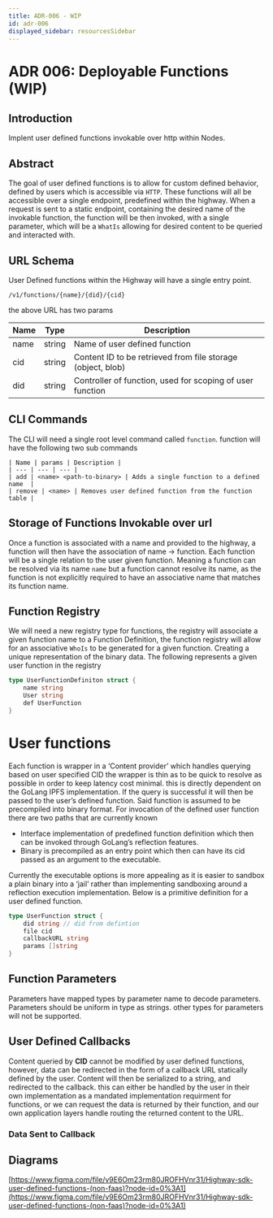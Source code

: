 ```yaml
---
title: ADR-006 - WIP
id: adr-006
displayed_sidebar: resourcesSidebar
---
```

# ADR 006: Deployable Functions (WIP)

## Introduction
Implent user defined functions invokable over http within Nodes.

## Abstract

The goal of user defined functions is to allow for custom defined behavior, defined by users which is accessible via `HTTP`. These functions will all be accessible over a single endpoint,  predefined within the highway.  When a request is sent to a static endpoint, containing the desired name of the invokable function, the function will be then invoked, with a single parameter, which will be a `WhatIs` allowing for desired content to be queried and interacted with.

## URL Schema

User Defined functions within the Highway will have a single entry point.

`/v1/functions/{name}/{did}/{cid}`

the above URL has two params

| Name | Type | Description |
| --- | --- | --- |
| name | string | Name of user defined function |
| cid | string | Content ID to be retrieved from file storage (object, blob) |
| did | string | Controller of function, used for scoping of user function |
## CLI Commands

The CLI will need a single root level command called `function`. function will have the following two sub commands
```
| Name | params | Description |
| --- | --- | --- |
| add | <name> <path-to-binary> | Adds a single function to a defined name  |
| remove | <name> | Removes user defined function from the function table |
```
## Storage of Functions Invokable over url

Once a function is associated with a name and provided to the highway, a function will then have the association of name → function. Each function will be a single relation to the user given function. Meaning a function can be resolved via its name `name` but a function cannot resolve its name, as the function is not explicitly required to have an associative name that matches its function name.

## Function Registry

We will need a new registry type for functions, the registry will associate a given function name to a Function Definition, the function registry will allow for an associative `WhoIs` to be generated for a given function. Creating a unique representation of the binary data.  The following represents a given user function in the registry

```go
type UserFunctionDefiniton struct {
	name string
	User string
	def UserFunction
}
```



# User functions

Each function is wrapper in a ‘Content provider’ which handles querying based on user specified CID the wrapper is thin as to be quick to resolve as possible in order to keep latency cost minimal. this is directly dependent on the GoLang IPFS implementation. If the query is successful it will then be passed to the user’s defined function. Said function is assumed to be precompiled into binary format. For invocation of the defined user function there are two paths that are currently known

- Interface implementation of predefined function definition which then can be invoked through GoLang’s reflection features.
- Binary is precompiled as an entry point which then can have its cid passed as an argument to the executable.

Currently the executable options is more appealing as it is easier to sandbox a plain binary into a ‘jail’ rather than implementing sandboxing around a reflection execution implementation. Below is a primitive definition for a user defined function.

```go
type UserFunction struct {
    did string // did from defintion
    file cid
    callbackURL string
    params []string
}
```

## Function Parameters

Parameters have mapped types by parameter name to decode parameters. Parameters should be uniform in type as strings. other types for parameters will not be supported.

## User Defined Callbacks
Content queried by **CID** cannot be modified by user defined functions, however, data can be redirected in the form of a callback URL statically defined by the user. Content will then be serialized to a string, and redirected to the callback. this can either be handled by the user in their own implementation as a mandated implementation requirment for functions, or we can request the data is returned by their function, and our own application layers handle routing the returned content to the URL.

### Data Sent to Callback


## Diagrams

[https://www.figma.com/file/v9E6Om23rm80JROFHVnr31/Highway-sdk-user-defined-functions-(non-faas)?node-id=0%3A1](https://www.figma.com/file/v9E6Om23rm80JROFHVnr31/Highway-sdk-user-defined-functions-(non-faas)?node-id=0%3A1)

